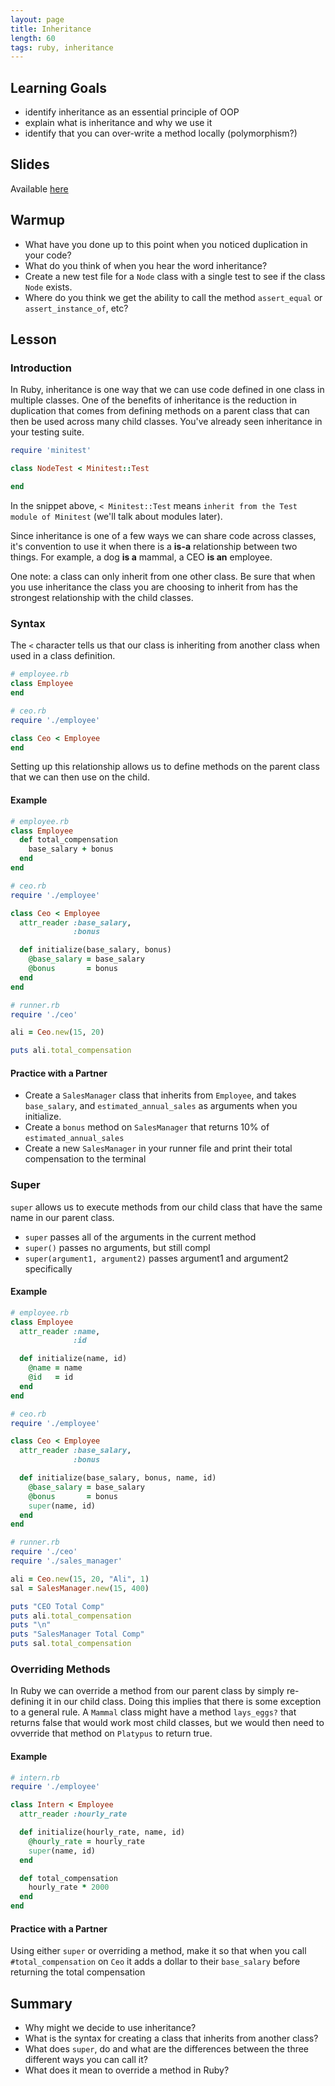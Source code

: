 ```yaml
---
layout: page
title: Inheritance
length: 60
tags: ruby, inheritance
---
```


## Learning Goals

* identify inheritance as an essential principle of OOP
* explain what is inheritance and why we use it 
* identify that you can over-write a method locally (polymorphism?)

## Slides

Available [here](../slides/inheritance)

## Warmup

* What have you done up to this point when you noticed duplication in your code?
* What do you think of when you hear the word inheritance?
* Create a new test file for a `Node` class with a single test to see if the class `Node` exists.
* Where do you think we get the ability to call the method `assert_equal` or `assert_instance_of`, etc?

## Lesson

### Introduction

In Ruby, inheritance is one way that we can use code defined in one class in multiple classes. One of the benefits of inheritance is the reduction in duplication that comes from defining methods on a parent class that can then be used across many child classes. You've already seen inheritance in your testing suite.

```ruby
require 'minitest'

class NodeTest < Minitest::Test

end
```

In the snippet above, `< Minitest::Test` means `inherit from the Test module of Minitest` (we'll talk about modules later).

Since inheritance is one of a few ways we can share code across classes, it's convention to use it when there is a **is-a** relationship between two things. For example, a dog **is a** mammal, a CEO **is an** employee.

One note: a class can only inherit from one other class. Be sure that when you use inheritance the class you are choosing to inherit from has the strongest relationship with the child classes.

### Syntax

The `<` character tells us that our class is inheriting from another class when used in a class definition.

```ruby
# employee.rb
class Employee
end

# ceo.rb
require './employee'

class Ceo < Employee
end
```

Setting up this relationship allows us to define methods on the parent class that we can then use on the child.

#### Example

```ruby
# employee.rb
class Employee
  def total_compensation
    base_salary + bonus
  end
end

# ceo.rb
require './employee'

class Ceo < Employee
  attr_reader :base_salary,
              :bonus

  def initialize(base_salary, bonus)
    @base_salary = base_salary
    @bonus       = bonus
  end
end

# runner.rb
require './ceo'

ali = Ceo.new(15, 20)

puts ali.total_compensation
```

#### Practice with a Partner

* Create a `SalesManager` class that inherits from `Employee`, and takes `base_salary`, and `estimated_annual_sales` as arguments when you initialize.
* Create a `bonus` method on `SalesManager` that returns 10% of `estimated_annual_sales`
* Create a new `SalesManager` in your runner file and print their total compensation to the terminal

### Super

`super` allows us to execute methods from our child class that have the same name in our parent class.

* `super` passes all of the arguments in the current method
* `super()` passes no arguments, but still compl
* `super(argument1, argument2)` passes argument1 and argument2 specifically

#### Example

```ruby
# employee.rb
class Employee
  attr_reader :name,
              :id

  def initialize(name, id)
    @name = name
    @id   = id
  end
end

# ceo.rb
require './employee'

class Ceo < Employee
  attr_reader :base_salary,
              :bonus

  def initialize(base_salary, bonus, name, id)
    @base_salary = base_salary
    @bonus       = bonus
    super(name, id)
  end
end

# runner.rb
require './ceo'
require './sales_manager'

ali = Ceo.new(15, 20, "Ali", 1)
sal = SalesManager.new(15, 400)

puts "CEO Total Comp"
puts ali.total_compensation
puts "\n"
puts "SalesManager Total Comp"
puts sal.total_compensation
```

### Overriding Methods

In Ruby we can override a method from our parent class by simply re-defining it in our child class. Doing this implies that there is some exception to a general rule. A `Mammal` class might have a method `lays_eggs?` that returns false that would work most child classes, but we would then need to ovverride that method on `Platypus` to return true.

#### Example

```ruby
# intern.rb
require './employee'

class Intern < Employee
  attr_reader :hourly_rate

  def initialize(hourly_rate, name, id)
    @hourly_rate = hourly_rate
    super(name, id)
  end

  def total_compensation
    hourly_rate * 2000
  end
end
```

#### Practice with a Partner

Using either `super` or overriding a method, make it so that when you call `#total_compensation` on `Ceo` it adds a dollar to their `base_salary` before returning the total compensation

## Summary

* Why might we decide to use inheritance?
* What is the syntax for creating a class that inherits from another class?
* What does `super`, do and what are the differences between the three different ways you can call it?
* What does it mean to override a method in Ruby?
